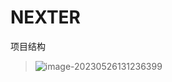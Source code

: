 # NEXTER

项目结构

> ![image-20230526131236399](https://makeforpicgo.oss-cn-chengdu.aliyuncs.com/study/202305261312449.png)